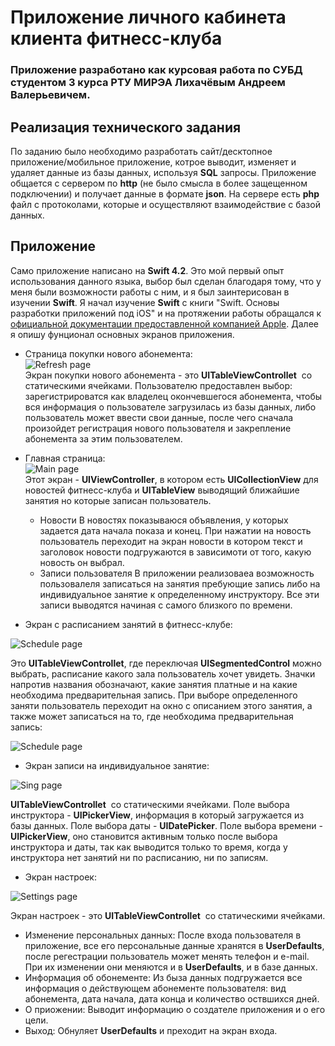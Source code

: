 # Приложение личного кабинета клиента фитнесс-клуба
### Приложение разработано как курсовая работа по СУБД студентом 3 курса РТУ МИРЭА Лихачёвым Андреем Валерьевичем.

## Реализация технического задания
По заданию было необходимо разработать сайт/десктопное приложение/мобильное приложение, котрое выводит, изменяет и удаляет данные из базы данных, используя **SQL**  запросы. Приложение общается с сервером по **http** (не было смысла в более защещенном подключении) и получает данные в формате **json**. На сервере есть **php**  файл с протоколами, которые и осуществляют взаимодействие с базой данных.

## Приложение
Само приложение написано на **Swift 4.2**. Это мой первый опыт использования данного языка, выбор был сделан благодаря тому, что у меня были возможности работы с ним, и я был заинтерисован в изучении **Swift**. Я начал изучение **Swift** с книги "Swift. Основы разработки приложений под iOS" и на протяжении работы обращался к [официальной документации предоставленной компанией Apple](https://docs.swift.org/swift-book/). 
 Далее я опишу фунционал основных экранов приложения.
 
* Страница покупки нового абонемента:\
 ![Refresh page](https://github.com/Teasty/fitness-app/blob/master/screenshots/bDhOuOgViUY.jpg?raw=true)\
 Экран покупки нового абонемента - это **UITableViewControllet**  со статическими ячейками. Пользователю предоставлен выбор: зарегистрироватся как владелец окончевшегося абонемента, чтобы вся информация о пользователе загрузилась из базы данных, либо пользователь может ввести свои данные, после чего сначала произойдет регистрация нового пользователя и закрепление абонемента за этим пользователем.
 
* Главная страница:\
![Main page](https://github.com/Teasty/fitness-app/blob/master/screenshots/wbglLBPsyWE.jpg?raw=true)\
 Этот экран - **UIViewController**, в котором есть **UICollectionView** для новостей фитнесс-клуба и **UITableView** выводящий ближайшие занятия но которые записан пользователь.
    * Новости 
    В новостях показываюся объявления, у которых задается дата начала показа и конец. При нажатии на новость пользователь переходит на экран новости в котором текст и заголовок новости подгружаются в зависимоти от того, какую новость он выбрал.
    * Записи пользователя
    В приложении реализоваеа возможность пользовалеля записаться на занятия пребующие запись либо на индивидуальное занятие к определенному инструктору. Все эти записи выводятся начиная с самого близкого по времени.

* Экран с расписанием занятий в фитнесс-клубе:

![Schedule page](https://github.com/Teasty/fitness-app/blob/master/screenshots/Ts-YWQ3Wzeo.jpg?raw=true)

Это **UITableViewControllet**, где переключая **UISegmentedControl** можно выбрать, расписание какого зала пользователь хочет увидеть. Значки напротив названия обозначают, какие занятия платные и на какие необходима предварительная запись. При выборе определенного заняти пользователь переходит на окно с описанием этого занятия, а также может записаться на то, где необходима предварительная запись:

![Schedule page](https://github.com/Teasty/fitness-app/blob/master/screenshots/CjfdDwXLMFE.jpg?raw=true)
 

* Экран записи на индивидуальное занятие:

![Sing page](https://github.com/Teasty/fitness-app/blob/master/screenshots/dTZItmfcmL4.jpg?raw=true)
  
  **UITableViewControllet**  со статическими ячейками. Поле выбора инструктора - **UIPickerView**, информация в который загружается из базы данных. Поле выбора даты - **UIDatePicker**. Поле выбора времени - **UIPickerView**, оно становится активным только после выбора инструктора и даты, так как выводится только то время, когда у инструктора нет занятий ни по расписанию, ни по записям.
  
* Экран настроек:

![Settings page](https://github.com/Teasty/fitness-app/blob/master/screenshots/lZ10MZ3ZBlc.jpg?raw=true)

Экран настроек - это **UITableViewControllet**  со статическими ячейками. 
 * Изменение персональных данных:
  После входа пользователя в приложение, все его персональные данные хранятся в **UserDefaults**, после регестрации пользователь может менять телефон и e-mail. При их изменении они меняются и в **UserDefaults**, и в базе данных.
 * Информация об обонементе:
  Из быза данных подгружается все информация о действующем абонементе пользователя: вид абонемента, дата начала, дата конца и количество оствшихся дней.
 * О приожении:
  Выводит информацию о создателе приложения и о его цели.
 * Выход: 
  Обнуляет **UserDefaults** и преходит на экран входа.
